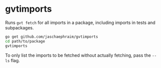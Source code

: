 # gvtimports

Runs `gvt fetch` for all imports in a package, including imports in tests and subpackages.

```bash
go get github.com/jaschaephraim/gvtimports
cd path/to/package
gvtimports
```

To only list the imports to be fetched without actually fetching, pass the `--ls` flag.
